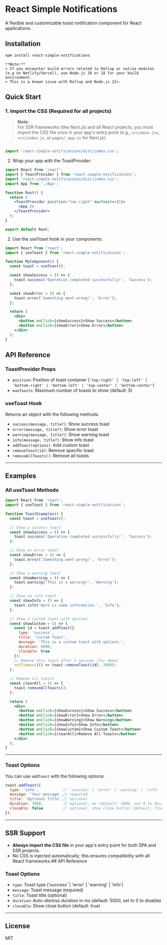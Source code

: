 # React Simple Notifications

A flexible and customizable toast notification component for React applications.

## Installation

```bash
npm install react-simple-notifications
```

```
**Note:** 
> If you encounter build errors related to Rollup or native modules (e.g on Netlify/Vercel), use Node.js 20 or 18 for your build environment.  
> This is a known issue with Rollup and Node.js 22+.
```

## Quick Start

### 1. Import the CSS (Required for all projects)

> **Note:**  
> For SSR frameworks (like Next.js) and all React projects, you must import the CSS file once in your app's entry point (e.g., `src/main.jsx`, `src/index.js`, or `pages/_app.js` for Next.js):

```js

import 'react-simple-notifications/dist/index.css';
```

2. Wrap your app with the ToastProvider:

```jsx
import React from 'react';
import { ToastProvider } from 'react-simple-notifications';
import 'react-simple-notifications/dist/index.css';
import App from './App';

function Root() {
  return (
    <ToastProvider position="top-right" maxToasts={5}>
      <App />
    </ToastProvider>
  );
}

export default Root;
```

2. Use the useToast hook in your components:

```jsx
import React from 'react';
import { useToast } from 'react-simple-notifications';

function MyComponent() {
  const toast = useToast();

  const showSuccess = () => {
    toast.success('Operation completed successfully!', 'Success');
  };

  const showError = () => {
    toast.error('Something went wrong!', 'Error');
  };

  return (
    <div>
      <button onClick={showSuccess}>Show Success</button>
      <button onClick={showError}>Show Error</button>
    </div>
  );
}
```

## API Reference

### ToastProvider Props

- `position`: Position of toast container (`'top-right' | 'top-left' | 'bottom-right' | 'bottom-left' | 'top-center' | 'bottom-center'`)
- `maxToasts`: Maximum number of toasts to show (default: 5)

### useToast Hook

Returns an object with the following methods:

- `success(message, title?)`: Show success toast
- `error(message, title?)`: Show error toast  
- `warning(message, title?)`: Show warning toast
- `info(message, title?)`: Show info toast
- `addToast(options)`: Add custom toast
- `removeToast(id)`: Remove specific toast
- `removeAllToasts()`: Remove all toasts

---

## Examples

### All useToast Methods

```jsx
import React from 'react';
import { useToast } from 'react-simple-notifications';

function ToastExamples() {
  const toast = useToast();

  // Show a success toast
  const showSuccess = () => {
    toast.success('Operation completed successfully!', 'Success');
  };

  // Show an error toast
  const showError = () => {
    toast.error('Something went wrong!', 'Error');
  };

  // Show a warning toast
  const showWarning = () => {
    toast.warning('This is a warning!', 'Warning');
  };

  // Show an info toast
  const showInfo = () => {
    toast.info('Here is some information.', 'Info');
  };

  // Show a custom toast with options
  const showCustom = () => {
    const id = toast.addToast({
      type: 'success',
      title: 'Custom Toast',
      message: 'This is a custom toast with options.',
      duration: 8000,
      closable: true
    });
    // Remove this toast after 2 seconds (for demo)
    setTimeout(() => toast.removeToast(id), 2000);
  };

  // Remove all toasts
  const clearAll = () => {
    toast.removeAllToasts();
  };

  return (
    <div>
      <button onClick={showSuccess}>Show Success</button>
      <button onClick={showError}>Show Error</button>
      <button onClick={showWarning}>Show Warning</button>
      <button onClick={showInfo}>Show Info</button>
      <button onClick={showCustom}>Show Custom Toast</button>
      <button onClick={clearAll}>Remove All Toasts</button>
    </div>
  );
}
```

---

### Toast Options

You can use `addToast` with the following options:

```js
toast.addToast({
  type: 'info',           // 'success' | 'error' | 'warning' | 'info'
  message: 'Your message',// required
  title: 'Optional Title',// optional
  duration: 7000,         // optional, ms (default: 5000, set 0 to disable auto-dismiss)
  closable: false         // optional, show close button (default: true)
});
```

---

## SSR Support

- **Always import the CSS file** in your app's entry point for both SPA and SSR projects.
- No CSS is injected automatically; this ensures compatibility with all React frameworks.## API Reference



### Toast Options

- `type`: Toast type ('success' | 'error' | 'warning' | 'info')
- `message`: Toast message (required)
- `title`: Toast title (optional)
- `duration`: Auto-dismiss duration in ms (default: 5000, set to 0 to disable)
- `closable`: Show close button (default: true)

---

## License

MIT